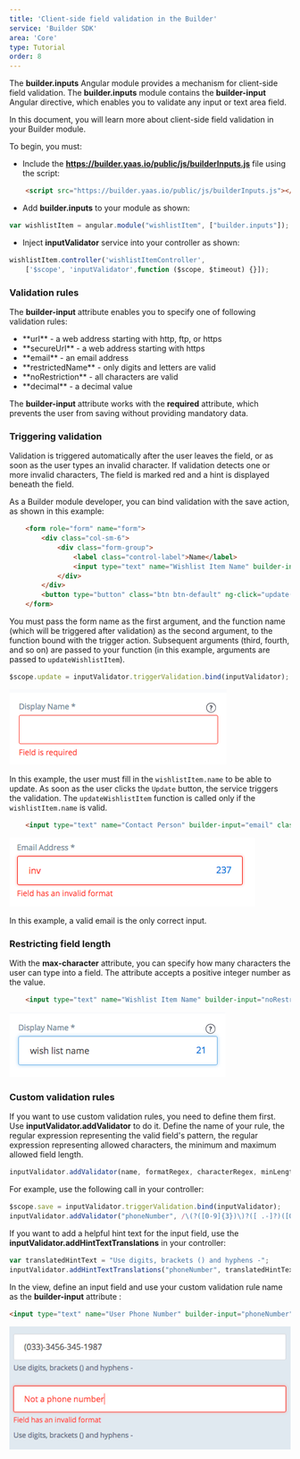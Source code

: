 ```yaml
---
title: 'Client-side field validation in the Builder'
service: 'Builder SDK'
area: 'Core'
type: Tutorial
order: 8
---
```


The **builder.inputs** Angular module provides a mechanism for client-side field validation. The **builder.inputs** module contains the <b>builder-input</b> Angular directive, which enables you to validate any input or text area field.

In this document, you will learn more about client-side field validation in your Builder module.

To begin, you must:

* Include the **https://builder.yaas.io/public/js/builderInputs.js** file using the script:

```html
    <script src="https://builder.yaas.io/public/js/builderInputs.js"></script>
```

* Add **builder.inputs** to your module as shown:

```js
var wishlistItem = angular.module("wishlistItem", ["builder.inputs"]);
```

* Inject **inputValidator** service into your controller as shown:

```js
wishlistItem.controller('wishlistItemController',
    ['$scope', 'inputValidator',function ($scope, $timeout) {}]);
```

### Validation rules

The <b>builder-input</b> attribute enables you to specify one of following validation rules:

<ul>
<li> **url** - a web address starting with http, ftp, or https</li>
<li> **secureUrl** - a web address starting with https</li>
<li> **email** - an email address</li>
<li> **restrictedName** - only digits and letters are valid</li>
<li> **noRestriction** - all characters are valid</li>
<li> **decimal** - a decimal value</li>
</ul>

The <b>builder-input</b> attribute works with the <b>required</b> attribute, which prevents the user from saving without providing mandatory data.

### Triggering validation

Validation is triggered automatically after the user leaves the field, or as soon as the user types an invalid character. If validation detects one or more invalid characters, The field is marked red and a hint is displayed beneath the field.

As a Builder module developer, you can bind validation with the save action, as shown in this example:

```html
    <form role="form" name="form">
        <div class="col-sm-6">
            <div class="form-group">
                <label class="control-label">Name</label>
                <input type="text" name="Wishlist Item Name" builder-input="noRestriction" class="form-control input-lg" ng-model="wishlistItem.name" required></input>
            </div>
        </div>
        <button type="button" class="btn btn-default" ng-click="update(form, updateWishlistItem)">Update</button>
    </form>
```

You must pass the form name as the first argument, and the function name (which will be triggered after validation) as the second argument, to the function bound with the trigger action. Subsequent arguments (third, fourth, and so on) are passed to your function (in this example, arguments are passed to `updateWishlistItem`).

```js
$scope.update = inputValidator.triggerValidation.bind(inputValidator);
```

<img src="img/mandatory.png"/>

In this example, the user must fill in the `wishlistItem.name` to be able to update. As soon as the user clicks the `Update` button, the service triggers the validation. The `updateWishlistItem` function is called only if the `wishlistItem.name` is valid.

```html
    <input type="text" name="Contact Person" builder-input="email" class="form-control input-lg" ng-model="contactPerson.email"></input>
```

<img src="img/invalid.png"/>


In this example, a valid email is the only correct input.

### Restricting field length

With the <b>max-character</b> attribute, you can specify how many characters the user can type into a field. The attribute accepts a positive integer number as the value.

```html
    <input type="text" name="Wishlist Item Name" builder-input="noRestriction" class="form-control input-lg" ng-model="wishlistItem.name" required max-character="35"></input>
```

<img src="img/maxChar.png"/>

### Custom validation rules
If you want to use custom validation rules, you need to define them first. Use **inputValidator.addValidator** to do it. Define the name of your rule, the regular expression representing the valid field's pattern, the regular expression representing allowed characters, the minimum and maximum allowed field length.
```js
inputValidator.addValidator(name, formatRegex, characterRegex, minLength, maxLength);
```
For example, use the following call in your controller:
```js
$scope.save = inputValidator.triggerValidation.bind(inputValidator);
inputValidator.addValidator("phoneNumber", /\(?([0-9]{3})\)?([ .-]?)([0-9]{3})\2([0-9]{4})/, null, 3, 35);
```
If you want to add a helpful hint text for the input field, use the **inputValidator.addHintTextTranslations**  in your controller:
```js
var translatedHintText = "Use digits, brackets () and hyphens -";
inputValidator.addHintTextTranslations("phoneNumber", translatedHintText);
```
In the view, define an input field and use your custom validation rule name as the **builder-input** attribute :
```html
<input type="text" name="User Phone Number" builder-input="phoneNumber" class="form-control input-lg" ng-model="user.phone" ></input>
```

<img src="img/customValidation.png"/>